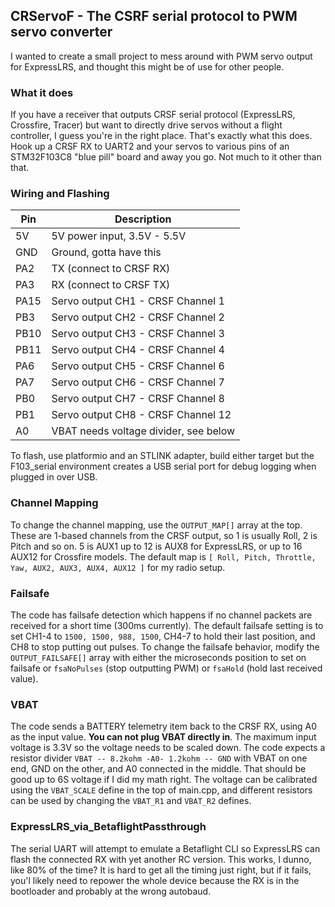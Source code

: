 ## CRServoF - The CSRF serial protocol to PWM servo converter

I wanted to create a small project to mess around with PWM servo output for ExpressLRS, and thought this might be of use for other people.

### What it does

If you have a receiver that outputs CRSF serial protocol (ExpressLRS, Crossfire, Tracer) but want to directly drive servos without a flight controller, I guess you're in the right place. That's exactly what this does. Hook up a CRSF RX to UART2 and your servos to various pins of an STM32F103C8 "blue pill" board and away you go. Not much to it other than that.

### Wiring and Flashing

| Pin | Description |
|----|----|
| 5V | 5V power input, 3.5V - 5.5V |
| GND | Ground, gotta have this |
| PA2 | TX (connect to CRSF RX) |
| PA3 | RX (connect to CRSF TX) |
| PA15 | Servo output CH1 - CRSF Channel 1 |
| PB3 | Servo output CH2 - CRSF Channel 2 |
| PB10 | Servo output CH3 - CRSF Channel 3 |
| PB11 | Servo output CH4 - CRSF Channel 4 |
| PA6 | Servo output CH5 - CRSF Channel 6 |
| PA7 | Servo output CH6 - CRSF Channel 7 |
| PB0 | Servo output CH7 - CRSF Channel 8 |
| PB1 | Servo output CH8 - CRSF Channel 12 |
| A0 | VBAT needs voltage divider, see below |

To flash, use platformio and an STLINK adapter, build either target but the F103_serial environment creates a USB serial port for debug logging when plugged in over USB.

### Channel Mapping

To change the channel mapping, use the `OUTPUT_MAP[]` array at the top. These are 1-based channels from the CRSF output, so 1 is usually Roll, 2 is Pitch and so on. 5 is AUX1 up to 12 is AUX8 for ExpressLRS, or up to 16 AUX12 for Crossfire models. The default map is `[ Roll, Pitch, Throttle, Yaw, AUX2, AUX3, AUX4, AUX12 ]` for my radio setup.

### Failsafe

The code has failsafe detection which happens if no channel packets are received for a short time (300ms currently). The default failsafe setting is to set CH1-4 to `1500, 1500, 988, 1500`, CH4-7 to hold their last position, and CH8 to stop putting out pulses. To change the failsafe behavior, modify the `OUTPUT_FAILSAFE[]` array with either the microseconds position to set on failsafe or `fsaNoPulses` (stop outputting PWM) or `fsaHold` (hold last received value).

### VBAT

The code sends a BATTERY telemetry item back to the CRSF RX, using A0 as the input value. **You can not plug VBAT directly in**. The maximum input voltage is 3.3V so the voltage needs to be scaled down. The code expects a resistor divider `VBAT -- 8.2kohm -A0- 1.2kohm -- GND` with VBAT on one end, GND on the other, and A0 connected in the middle. That should be good up to 6S voltage if I did my math right. The voltage can be calibrated using the `VBAT_SCALE` define in the top of main.cpp, and different resistors can be used by changing the `VBAT_R1` and `VBAT_R2` defines.

### ExpressLRS_via_BetaflightPassthrough

The serial UART will attempt to emulate a Betaflight CLI so ExpressLRS can flash the connected RX with yet another RC version. This works, I dunno, like 80% of the time? It is hard to get all the timing just right, but if it fails, you'l likely need to repower the whole device because the RX is in the bootloader and probably at the wrong autobaud.




